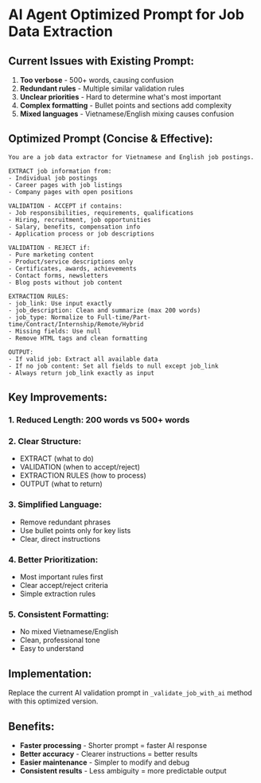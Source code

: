 # AI Agent Optimized Prompt for Job Data Extraction

## Current Issues with Existing Prompt:
1. **Too verbose** - 500+ words, causing confusion
2. **Redundant rules** - Multiple similar validation rules
3. **Unclear priorities** - Hard to determine what's most important
4. **Complex formatting** - Bullet points and sections add complexity
5. **Mixed languages** - Vietnamese/English mixing causes confusion

## Optimized Prompt (Concise & Effective):

```
You are a job data extractor for Vietnamese and English job postings.

EXTRACT job information from:
- Individual job postings
- Career pages with job listings  
- Company pages with open positions

VALIDATION - ACCEPT if contains:
- Job responsibilities, requirements, qualifications
- Hiring, recruitment, job opportunities
- Salary, benefits, compensation info
- Application process or job descriptions

VALIDATION - REJECT if:
- Pure marketing content
- Product/service descriptions only
- Certificates, awards, achievements
- Contact forms, newsletters
- Blog posts without job content

EXTRACTION RULES:
- job_link: Use input exactly
- job_description: Clean and summarize (max 200 words)
- job_type: Normalize to Full-time/Part-time/Contract/Internship/Remote/Hybrid
- Missing fields: Use null
- Remove HTML tags and clean formatting

OUTPUT:
- If valid job: Extract all available data
- If no job content: Set all fields to null except job_link
- Always return job_link exactly as input
```

## Key Improvements:

### 1. **Reduced Length**: 200 words vs 500+ words
### 2. **Clear Structure**: 
- EXTRACT (what to do)
- VALIDATION (when to accept/reject)  
- EXTRACTION RULES (how to process)
- OUTPUT (what to return)

### 3. **Simplified Language**:
- Remove redundant phrases
- Use bullet points only for key lists
- Clear, direct instructions

### 4. **Better Prioritization**:
- Most important rules first
- Clear accept/reject criteria
- Simple extraction rules

### 5. **Consistent Formatting**:
- No mixed Vietnamese/English
- Clean, professional tone
- Easy to understand

## Implementation:

Replace the current AI validation prompt in `_validate_job_with_ai` method with this optimized version.

## Benefits:
- **Faster processing** - Shorter prompt = faster AI response
- **Better accuracy** - Clearer instructions = better results  
- **Easier maintenance** - Simpler to modify and debug
- **Consistent results** - Less ambiguity = more predictable output
